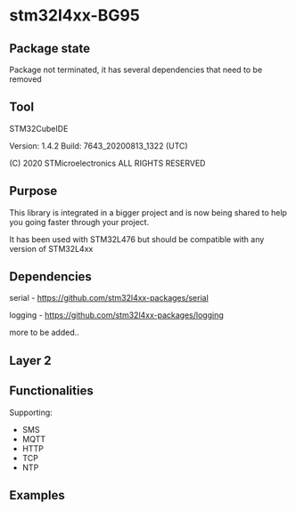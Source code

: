 # stm32l4xx-BG95

## Package state

  Package not terminated, it has several dependencies that need to be removed

## Tool

  STM32CubeIDE

  Version: 1.4.2
  Build: 7643_20200813_1322 (UTC)

  (C) 2020 STMicroelectronics ALL RIGHTS RESERVED

## Purpose

  This library is integrated in a bigger project and is now being shared to help you going faster through your project.

  It has been used with STM32L476 but should be compatible with any version of STM32L4xx

## Dependencies

  serial - https://github.com/stm32l4xx-packages/serial

  logging - https://github.com/stm32l4xx-packages/logging

  more to be added..

## Layer 2

## Functionalities

  Supporting:
  - SMS
  - MQTT
  - HTTP
  - TCP
  - NTP

## Examples
